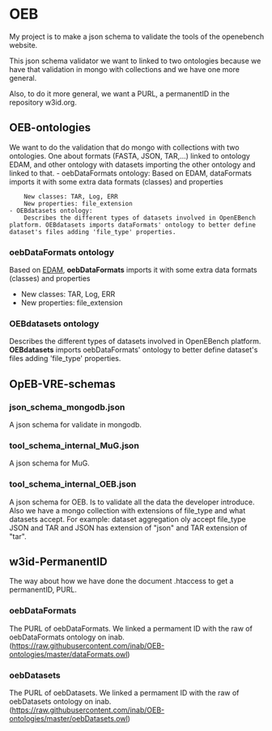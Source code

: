 # OEB

My project is to make a json schema to validate the tools of the openebench website.

This json schema validator we want to linked to two ontologies because we have that validation in mongo with collections and we have one more general.

Also, to do it more general, we want a PURL, a permanentID in the repository w3id.org.

## OEB-ontologies
We want to do the validation that do mongo with collections with two ontologies. One about formats (FASTA, JSON, TAR,...) linked to ontology EDAM, and other ontology with datasets importing the other ontology and linked to that. 
    - oebDataFormats ontology:
        Based on EDAM, dataFormats imports it with some extra data formats (classes) and properties

        New classes: TAR, Log, ERR
        New properties: file_extension
    - OEBdatasets ontology: 
        Describes the different types of datasets involved in OpenEBench platform. OEBdatasets imports dataFormats' ontology to better define dataset's files adding 'file_type' properties.

### oebDataFormats ontology
Based on [EDAM](http://edamontology.org/EDAM.owl), **oebDataFormats** imports it with some extra data formats (classes) and properties

- New classes: TAR, Log, ERR
- New properties: file_extension

### OEBdatasets ontology
Describes the different types of datasets involved in OpenEBench platform. **OEBdatasets** imports oebDataFormats' ontology to better define dataset's files adding 'file_type' properties.


## OpEB-VRE-schemas

### json_schema_mongodb.json
A json schema for validate in mongodb. 

### tool_schema_internal_MuG.json
A json schema for MuG.

### tool_schema_internal_OEB.json
A json schema for OEB. Is to validate all the data the developer introduce. Also we have a mongo collection with extensions of file_type and what datasets accept. For example: dataset aggregation oly accept file_type JSON and TAR and JSON has extension of "json" and TAR extension of "tar".

## w3id-PermanentID
The way about how we have done the document .htaccess to get a permanentID, PURL.

### oebDataFormats
The PURL of oebDataFormats. We linked a permament ID with the raw of oebDataFormats ontology on inab. (https://raw.githubusercontent.com/inab/OEB-ontologies/master/dataFormats.owl)

### oebDatasets
The PURL of oebDatasets. We linked a permament ID with the raw of oebDatasets ontology on inab. (https://raw.githubusercontent.com/inab/OEB-ontologies/master/oebDatasets.owl)
